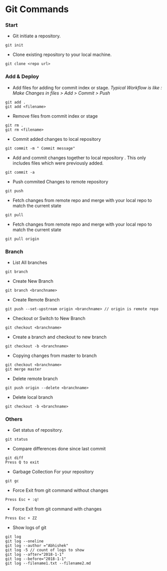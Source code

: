 # Git Commands

### Start
* Git initiate a repository.

```
git init
```
* Clone existing repository to your local machine.

```
git clone <repo url>
```

### Add & Deploy
* Add files for adding for commit index or stage.
_Typical Workflow is like  : Make Changes in files > Add > Commit > Push_
```
git add .
git add <filename>
```
* Remove files from commit index or stage 
```
git rm .
git rm <filename>
```
* Commit added changes to local repository
```
git commit -m " Commit message"
```
* Add and commit changes together to local repository . This only includes files which were previously added.
```
git commit -a 
```
* Push commited Changes to remote repository
```
git push
```
* Fetch changes from remote repo and merge with your local repo to match the current state

```
git pull 
```
* Fetch changes from remote repo and merge with your local repo to match the current state

```
git pull origin
```


### Branch
* List All branches
```
git branch
```
* Create New Branch
```
git branch <branchname>
```
* Create Remote Branch
```
git push --set-upstream origin <branchname> // origin is remote repo 
```
* Checkout or Switch to New Branch
```
git checkout <branchname>
```
* Create a branch and checkout to new branch
```
git checkout -b <branchname>
```
* Copying changes from master to branch
```
git checkout <branchname>
git merge master
```
* Delete remote branch
```
git push origin --delete <branchname>
```
* Delete local branch
```
git checkout -b <branchname>
```

### Others
* Get status of repository.
```
git status
```
* Compare differences done since last commit
```
git diff
Press Q to exit 
```
* Garbage Collection For your repository
```
git gc
```
* Force Exit from git command without changes
```
Press Esc + :q! 
```
* Force Exit from git command with changes
```
Press Esc + ZZ 
```
* Show logs of git 
```
git log
git log --oneline
git log --author ="Abhishek"
git log -5 // count of logs to show
git log --after="2018-1-1"
git log --before="2018-1-1"
git log --filename1.txt --filename2.md
```
